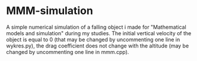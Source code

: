# MMM-simulation
A simple numerical simulation of a falling object i made for "Mathematical models and simulation" during my studies.
The initial vertical velocity of the object is equal to 0 (that may be changed by uncommenting one line in wykres.py), the drag coefficient does not change with the altitude (may be changed by uncommenting one line in mmm.cpp).
